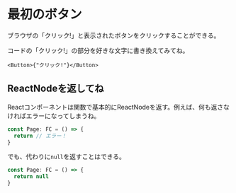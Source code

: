 # 最初のボタン

ブラウザの「クリック!」と表示されたボタンをクリックすることができる。

コードの「クリック!」の部分を好きな文字に書き換えてみてね。

```htmlbars
<Button>{"クリック!"}</Button>
```

## ReactNodeを返してね

Reactコンポーネントは関数で基本的にReactNodeを返す。例えば、何も返さなければエラーになってしまうね。

```typescript
const Page: FC = () => {
  return // エラー！
}
```

でも、代わりに`null`を返すことはできる。

```typescript
const Page: FC = () => {
  return null
}
```

